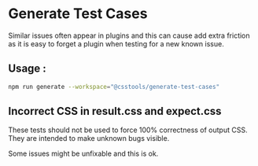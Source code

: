 # Generate Test Cases

Similar issues often appear in plugins and this can cause add extra friction
as it is easy to forget a plugin when testing for a new known issue.

## Usage :

```bash
npm run generate --workspace="@csstools/generate-test-cases"   
```

## Incorrect CSS in result.css and expect.css

These tests should not be used to force 100% correctness of output CSS.
They are intended to make unknown bugs visible.

Some issues might be unfixable and this is ok.
